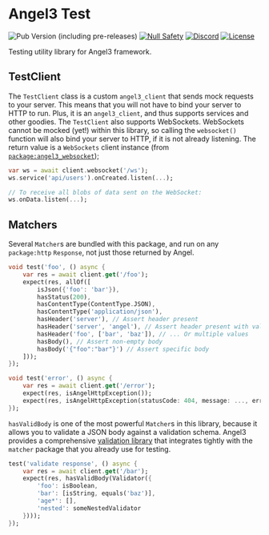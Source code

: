 # Angel3 Test

![Pub Version (including pre-releases)](https://img.shields.io/pub/v/angel3_test?include_prereleases)
[![Null Safety](https://img.shields.io/badge/null-safety-brightgreen)](https://dart.dev/null-safety)
[![Discord](https://img.shields.io/discord/1060322353214660698)](https://discord.gg/3X6bxTUdCM)
[![License](https://img.shields.io/github/license/dart-backend/angel)](https://github.com/dart-backend/angel/tree/master/packages/test/LICENSE)

Testing utility library for Angel3 framework.

## TestClient

The `TestClient` class is a custom `angel3_client` that sends mock requests to your server. This means that you will not have to bind your server to HTTP to run. Plus, it is an `angel3_client`, and thus supports services and other goodies. The `TestClient` also supports WebSockets. WebSockets cannot be mocked (yet!) within this library, so calling the `websocket()` function will also bind your server to HTTP, if it is not already listening. The return value is a `WebSockets` client instance (from [`package:angel3_websocket`](<https://pub.dev/packages/angel3_websocket>));

```dart
var ws = await client.websocket('/ws');
ws.service('api/users').onCreated.listen(...);

// To receive all blobs of data sent on the WebSocket:
ws.onData.listen(...);
```

## Matchers

Several `Matcher`s are bundled with this package, and run on any `package:http` `Response`, not just those returned by Angel.

```dart
void test('foo', () async {
    var res = await client.get('/foo');
    expect(res, allOf([
        isJson({'foo': 'bar'}),
        hasStatus(200),
        hasContentType(ContentType.JSON),
        hasContentType('application/json'),
        hasHeader('server'), // Assert header present
        hasHeader('server', 'angel'), // Assert header present with value
        hasHeader('foo', ['bar', 'baz']), // ... Or multiple values
        hasBody(), // Assert non-empty body
        hasBody('{"foo":"bar"}') // Assert specific body
    ]));
});

void test('error', () async {
    var res = await client.get('/error');
    expect(res, isAngelHttpException());
    expect(res, isAngelHttpException(statusCode: 404, message: ..., errors: [...])) // Optional
});
```

`hasValidBody` is one of the most powerful `Matcher`s in this library, because it allows you to validate a JSON body against a validation schema. Angel3 provides a comprehensive [validation library](<https://pub.dev/packages/angel3_validate>) that integrates tightly with the `matcher` package that you already use for testing.

```dart
test('validate response', () async {
    var res = await client.get('/bar');
    expect(res, hasValidBody(Validator({
        'foo': isBoolean,
        'bar': [isString, equals('baz')],
        'age*': [],
        'nested': someNestedValidator
    })));
});
```
